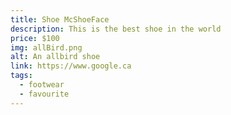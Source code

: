 ```yaml
---
title: Shoe McShoeFace
description: This is the best shoe in the world
price: $100
img: allBird.png
alt: An allbird shoe
link: https://www.google.ca
tags:
  - footwear
  - favourite
---
```

